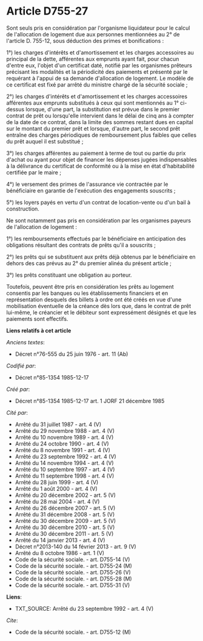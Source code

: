 # Article D755-27

Sont seuls pris en considération par l'organisme liquidateur pour le calcul de l'allocation de logement due aux personnes
mentionnées au 2° de l'article D. 755-12, sous déduction des primes et bonifications : 

1°) les charges d'intérêts et d'amortissement et les charges accessoires au principal de la dette, afférentes aux emprunts
ayant fait, pour chacun d'entre eux, l'objet d'un certificat daté, notifié par les organismes prêteurs précisant les
modalités et la périodicité des paiements et présenté par le requérant à l'appui de sa demande d'allocation de logement. Le
modèle de ce certificat est fixé par arrêté du ministre chargé de la sécurité sociale ; 

2°) les charges d'intérêts et d'amortissement et les charges accessoires afférentes aux emprunts substitués à ceux qui sont
mentionnés au 1° ci-dessus lorsque, d'une part, la substitution est prévue dans le premier contrat de prêt ou lorsqu'elle
intervient dans le délai de cinq ans à compter de la date de ce contrat, dans la limite des sommes restant dues en capital
sur le montant du premier prêt et lorsque, d'autre part, le second prêt entraîne des charges périodiques de remboursement
plus faibles que celles du prêt auquel il est substitué ; 

3°) les charges afférentes au paiement à terme de tout ou partie du prix d'achat ou ayant pour objet de financer les dépenses
jugées indispensables à la délivrance du certificat de conformité ou à la mise en état d'habitabilité certifiée par le
maire ; 

4°) le versement des primes de l'assurance vie contractée par le bénéficiaire en garantie de l'exécution des engagements
souscrits ; 

5°) les loyers payés en vertu d'un contrat de location-vente ou d'un bail à construction. 

Ne sont notamment pas pris en considération par les organismes payeurs de l'allocation de logement : 

1°) les remboursements effectués par le bénéficiaire en anticipation des obligations résultant des contrats de prêts qu'il a
souscrits ; 

2°) les prêts qui se substituent aux prêts déjà obtenus par le bénéficiaire en dehors des cas prévus au 2° du premier alinéa
du présent article ; 

3°) les prêts constituant une obligation au porteur. 

Toutefois, peuvent être pris en considération les prêts au logement consentis par les banques ou les établissements
financiers et en représentation desquels des billets à ordre ont été créés en vue d'une mobilisation éventuelle de la créance
dès lors que, dans le contrat de prêt lui-même, le créancier et le débiteur sont expressément désignés et que les paiements
sont effectifs.

**Liens relatifs à cet article**

_Anciens textes_:

  - Décret n°76-555 du 25 juin 1976 - art. 11 (Ab)

_Codifié par_:

  - Décret n°85-1354 1985-12-17

_Créé par_:

  - Décret n°85-1354 1985-12-17 art. 1 JORF 21 décembre 1985

_Cité par_:

  - Arrêté du 31 juillet 1987 - art. 4 (V)
  - Arrêté du 29 novembre 1988 - art. 4 (V)
  - Arrêté du 10 novembre 1989 - art. 4 (V)
  - Arrêté du 24 octobre 1990 - art. 4 (V)
  - Arrêté du 8 novembre 1991 - art. 4 (V)
  - Arrêté du 23 septembre 1992 - art. 4 (V)
  - Arrêté du 14 novembre 1994 - art. 4 (V)
  - Arrêté du 10 septembre 1997 - art. 4 (V)
  - Arrêté du 11 septembre 1998 - art. 4 (V)
  - Arrêté du 28 juin 1999 - art. 4 (V)
  - Arrêté du 1 août 2000 - art. 4 (V)
  - Arrêté du 20 décembre 2002 - art. 5 (V)
  - Arrêté du 28 mai 2004 - art. 4 (V)
  - Arrêté du 26 décembre 2007 - art. 5 (V)
  - Arrêté du 31 décembre 2008 - art. 5 (V)
  - Arrêté du 30 décembre 2009 - art. 5 (V)
  - Arrêté du 30 décembre 2010 - art. 5 (V)
  - Arrêté du 30 décembre 2011 - art. 5 (V)
  - Arrêté du 14 janvier 2013 - art. 4 (V)
  - Décret n°2013-140 du 14 février 2013 - art. 9 (V)
  - Arrêté du 8 octobre 1986 - art. 1 (V)
  - Code de la sécurité sociale. - art. D755-14 (V)
  - Code de la sécurité sociale. - art. D755-24 (M)
  - Code de la sécurité sociale. - art. D755-26 (V)
  - Code de la sécurité sociale. - art. D755-28 (M)
  - Code de la sécurité sociale. - art. D755-31 (V)

**Liens**:

  - TXT_SOURCE: Arrêté du 23 septembre 1992 - art. 4 (V)

_Cite_:

  - Code de la sécurité sociale. - art. D755-12 (M)
